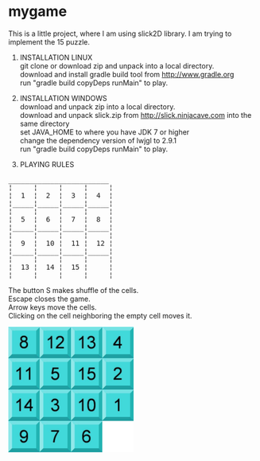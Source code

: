 mygame
======

This is a little project, where I am using slick2D library.
I am trying to implement the 15 puzzle. 


1. INSTALLATION LINUX<br>
 git clone or download zip and unpack into a local directory.<br>
 download and install gradle build tool from http://www.gradle.org<br>
 run "gradle build copyDeps runMain" to play.<br>

2. INSTALLATION WINDOWS<br> 
 download and unpack zip into a local directory.<br>
 download and unpack slick.zip from http://slick.ninjacave.com into the same directory<br>
 set JAVA_HOME to where you have JDK 7 or higher<br>
 change the dependency version of lwjgl to 2.9.1<br>
 run "gradle build copyDeps runMain" to play.<br>
 

3. PLAYING RULES
<pre>
________________________
¦     ¦     ¦     ¦     ¦
¦  1  ¦  2  ¦  3  ¦  4  ¦
¦_____¦_____¦_____¦_____¦
¦     ¦     ¦     ¦     ¦
¦  5  ¦  6  ¦  7  ¦  8  ¦
¦_____¦_____¦_____¦_____¦
¦     ¦     ¦     ¦     ¦
¦  9  ¦  10 ¦  11 ¦  12 ¦
¦_____¦_____¦_____¦_____¦
¦     ¦     ¦     ¦     ¦
¦  13 ¦  14 ¦  15 ¦     ¦
¦_____¦_____¦_____¦_____¦
</pre>

The button S makes shuffle of the cells.<br>
Escape closes the game.<br>
Arrow keys move the cells.<br>
Clicking on the cell neighboring the empty cell moves it.<br>

<img src="https://github.com/ssppkenny/mygame/blob/master/res/screen.jpg?raw=true" width="50%" height="50%">

